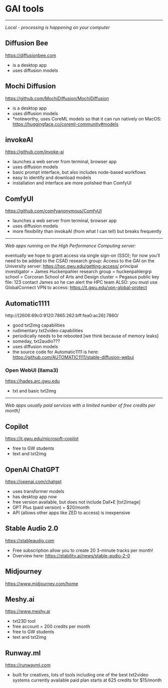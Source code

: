 # GAI tools
---
*Local - processing is happening on your computer*

## Diffusion Bee
https://diffusionbee.com
- is a desktop app
- uses diffusion models

## Mochi Diffusion
https://github.com/MochiDiffusion/MochiDiffusion
- is a desktop app
- uses diffusion models
- *noteworthy, uses CoreML models so that it can run natively on MacOS: https://huggingface.co/coreml-community#models

## invokeAI
https://github.com/invoke-ai
- launches a web server from terminal, browser app
- uses diffusion models
- basic prompt interface, but also includes node-based workflows
- easy to identify and download models
- installation and interface are more polished than ComfyUI

## ComfyUI
https://github.com/comfyanonymous/ComfyUI
- launches a web server from terminal, browser app
- uses diffusion models
- more flexibility than invokaAI (from what I can tell) but breaks frequently

---
*Web apps running on the High Performance Computing server:*

eventually we hope to grant access via single sign-on (SSO); for now you’ll need to be added to the CSAD research group:
Access to the GAI on the University server:
https://hpc.gwu.edu/getting-access/
principal investigator = James Huckenpahler
research group = huckenpahlergrp
school = Corcoran School of Arts and Design
cluster = Pegasus
public key file: 123
contact James so he can alert the HPC team
ALSO: you must use GlobalConnect VPN to access: https://it.gwu.edu/vpn-global-protect

## Automatic1111
http://[2606:69c0:9120:7865:262:bff:fea0:ac26]:7860/
- good txt2img capabilities
- rudimentary txt2video capabilities
- periodically needs to be rebooted [we think because of memory leaks]
- someday, txt2audio???
- uses diffusion models
- the source code for Automatic1111 is here: https://github.com/AUTOMATIC1111/stable-diffusion-webui

### Open WebUI (llama3)
https://hades.arc.gwu.edu
- txt and basic txt2img

---
*Web apps usually paid services with a limited number of free credits per month]*

## Copilot
https://it.gwu.edu/microsoft-copilot
- free to GW students
- text and txt2img

## OpenAI ChatGPT
https://openai.com/chatgpt
- uses transformer models
- has desktop app now
- free version available, but does not include Dall•E [txt2image]
- GPT Plus (paid version) = $20/month
- API (allows other apps like ZED to access) is inexpensive

## Stable Audio 2.0
https://stableaudio.com
- Free subscription allow you to create 20 3-minute tracks per month!
- Overview here: https://stability.ai/news/stable-audio-2-0

## Midjourney
https://www.midjourney.com/home

## Meshy.ai
https://www.meshy.ai
- txt23D tool
- free account = 200 credits per month
- free to GW students
- text and txt2img

## Runway.ml
https://runwayml.com
- built for creatives, lots of tools including one of the best txt2video systems currently available
paid plan starts at 625 credits for $15/month
